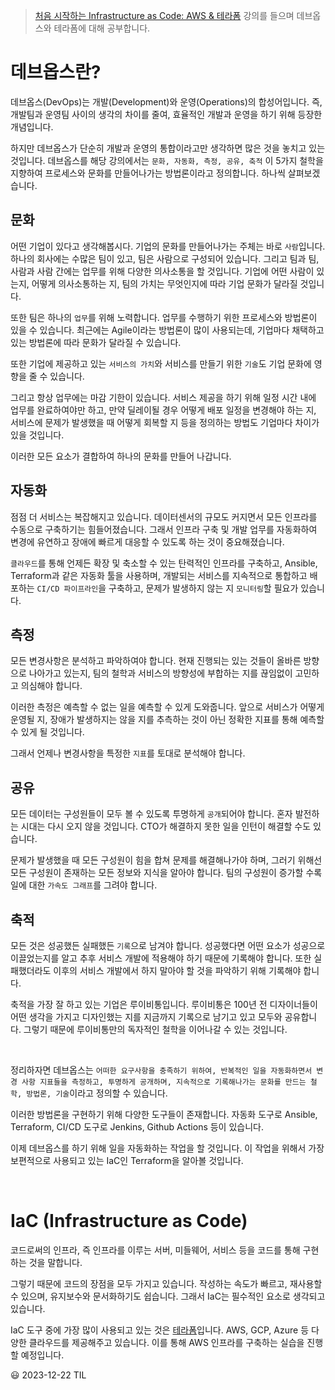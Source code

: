 > [처음 시작하는 Infrastructure as Code: AWS & 테라폼](https://www.inflearn.com/course/%EB%8D%B0%EB%B8%8C%EC%98%B5%EC%8A%A4-%ED%85%8C%EB%9D%BC%ED%8F%BC-aws) 강의를 들으며 데브옵스와 테라폼에 대해 공부합니다.

# 데브옵스란?

데브옵스(DevOps)는 개발(Development)와 운영(Operations)의 합성어입니다. 즉, 개발팀과 운영팀 사이의 생각의 차이를 줄여, 효율적인 개발과 운영을 하기 위해 등장한 개념입니다.

하지만 데브옵스가 단순히 개발과 운영의 통합이라고만 생각하면 많은 것을 놓치고 있는 것입니다. 데브옵스를 해당 강의에서는 `문화, 자동화, 측정, 공유, 축적` 이 5가지 철학을 지향하여 프로세스와 문화를 만들어나가는 방법론이라고 정의합니다. 하나씩 살펴보겠습니다.

## 문화

어떤 기업이 있다고 생각해봅시다. 기업의 문화를 만들어나가는 주체는 바로 `사람`입니다. 하나의 회사에는 수많은 팀이 있고, 팀은 사람으로 구성되어 있습니다. 그리고 팀과 팀, 사람과 사람 간에는 업무를 위해 다양한 의사소통을 할 것입니다. 기업에 어떤 사람이 있는지, 어떻게 의사소통하는 지, 팀의 가치는 무엇인지에 따라 기업 문화가 달라질 것입니다.

또한 팀은 하나의 `업무`를 위해 노력합니다. 업무를 수행하기 위한 프로세스와 방법론이 있을 수 있습니다. 최근에는 Agile이라는 방법론이 많이 사용되는데, 기업마다 채택하고 있는 방법론에 따라 문화가 달라질 수 있습니다.

또한 기업에 제공하고 있는 `서비스의 가치`와 서비스를 만들기 위한 `기술`도 기업 문화에 영향을 줄 수 있습니다.

그리고 항상 업무에는 마감 기한이 있습니다. 서비스 제공을 하기 위해 일정 시간 내에 업무를 완료하여야만 하고, 만약 딜레이될 경우 어떻게 배포 일정을 변경해야 하는 지, 서비스에 문제가 발생했을 때 어떻게 회복할 지 등을 정의하는 방법도 기업마다 차이가 있을 것입니다.

이러한 모든 요소가 결합하여 하나의 문화를 만들어 나갑니다.

## 자동화

점점 더 서비스는 복잡해지고 있습니다. 데이터센서의 규모도 커지면서 모든 인프라를 수동으로 구축하기는 힘들어졌습니다. 그래서 인프라 구축 및 개발 업무를 자동화하여 변경에 유연하고 장애에 빠르게 대응할 수 있도록 하는 것이 중요해졌습니다.

`클라우드`를 통해 언제든 확장 및 축소할 수 있는 탄력적인 인프라를 구축하고, Ansible, Terraform과 같은 자동화 툴을 사용하며, 개발되는 서비스를 지속적으로 통합하고 배포하는 `CI/CD 파이프라인`을 구축하고, 문제가 발생하지 않는 지 `모니터링`할 필요가 있습니다.

## 측정

모든 변경사항은 분석하고 파악하여야 합니다. 현재 진행되는 있는 것들이 올바른 방향으로 나아가고 있는지, 팀의 철학과 서비스의 방향성에 부합하는 지를 끊임없이 고민하고 의심해야 합니다.

이러한 측정은 예측할 수 없는 일을 예측할 수 있게 도와줍니다. 앞으로 서비스가 어떻게 운영될 지, 장애가 발생하지는 않을 지를 추측하는 것이 아닌 정확한 지표를 통해 예측할 수 있게 될 것입니다.

그래서 언제나 변경사항을 특정한 `지표`를 토대로 분석해야 합니다.

## 공유

모든 데이터는 구성원들이 모두 볼 수 있도록 투명하게 `공개`되어야 합니다. 혼자 발전하는 시대는 다시 오지 않을 것입니다. CTO가 해결하지 못한 일을 인턴이 해결할 수도 있습니다.

문제가 발생했을 때 모든 구성원이 힘을 합쳐 문제를 해결해나가야 하며, 그러기 위해선 모든 구성원이 존재하는 모든 정보와 지식을 알아야 합니다. 팀의 구성원이 증가할 수록 일에 대한 `가속도 그래프`를 그려야 합니다.

## 축적

모든 것은 성공했든 실패했든 `기록`으로 남겨야 합니다. 성공했다면 어떤 요소가 성공으로 이끌었는지를 알고 추후 서비스 개발에 적용해야 하기 때문에 기록해야 합니다. 또한 실패했더라도 이후의 서비스 개발에서 하지 말아야 할 것을 파악하기 위해 기록해야 합니다.

축적을 가장 잘 하고 있는 기업은 루이비통입니다. 루이비통은 100년 전 디자이너들이 어떤 생각을 가지고 디자인했는 지를 지금까지 기록으로 남기고 있고 모두와 공유합니다. 그렇기 때문에 루이비통만의 독자적인 철학을 이어나갈 수 있는 것입니다.


<br/>

정리하자면 데브옵스는 `어떠한 요구사항을 충족하기 위하여, 반복적인 일을 자동화하면서 변경 사항 지표들을 측정하고, 투명하게 공개하며, 지속적으로 기록해나가는 문화를 만드는 철학, 방법론, 기술`이라고 정의할 수 있습니다.

이러한 방법론을 구현하기 위해 다양한 도구들이 존재합니다. 자동화 도구로 Ansible, Terraform, CI/CD 도구로 Jenkins, Github Actions 등이 있습니다.

이제 데브옵스를 하기 위해 일을 자동화하는 작업을 할 것입니다. 이 작업을 위해서 가장 보편적으로 사용되고 있는 IaC인 Terraform을 알아볼 것입니다.

<br/>

# IaC (Infrastructure as Code)

코드로써의 인프라, 즉 인프라를 이루는 서버, 미들웨어, 서비스 등을 코드를 통해 구현하는 것을 말합니다. 

그렇기 때문에 코드의 장점을 모두 가지고 있습니다. 작성하는 속도가 빠르고, 재사용할 수 있으며, 유지보수와 문서화하기도 쉽습니다. 그래서 IaC는 필수적인 요소로 생각되고 있습니다.

IaC 도구 중에 가장 많이 사용되고 있는 것은 [테라폼](https://www.terraform.io/)입니다. AWS, GCP, Azure 등 다양한 클라우드를 제공해주고 있습니다. 이를 통해 AWS 인프라를 구축하는 실습을 진행할 예정입니다.

😃 2023-12-22 TIL
